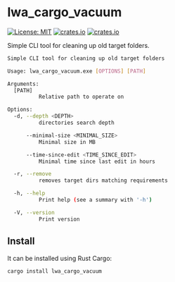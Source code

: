 # lwa_cargo_vacuum

 [![License: MIT](https://img.shields.io/badge/License-MIT-yellow.svg)](https://opensource.org/licenses/MIT)
[![crates.io](https://img.shields.io/crates/v/lwa_cargo_vacuum.svg)](https://crates.io/crates/lwa_cargo_vacuum)
[![crates.io](https://img.shields.io/crates/d/lwa_cargo_vacuum.svg)](https://crates.io/crates/lwa_cargo_vacuum)

Simple CLI tool for cleaning up old target folders.

```bash
Simple CLI tool for cleaning up old target folders

Usage: lwa_cargo_vacuum.exe [OPTIONS] [PATH]

Arguments:
  [PATH]
          Relative path to operate on

Options:
  -d, --depth <DEPTH>
          directories search depth

      --minimal-size <MINIMAL_SIZE>
          Minimal size in MB

      --time-since-edit <TIME_SINCE_EDIT>
          Minimal time since last edit in hours

  -r, --remove
          removes target dirs matching requirements

  -h, --help
          Print help (see a summary with '-h')

  -V, --version
          Print version
```

## Install

It can be installed using Rust Cargo:

```sh
cargo install lwa_cargo_vacuum
```